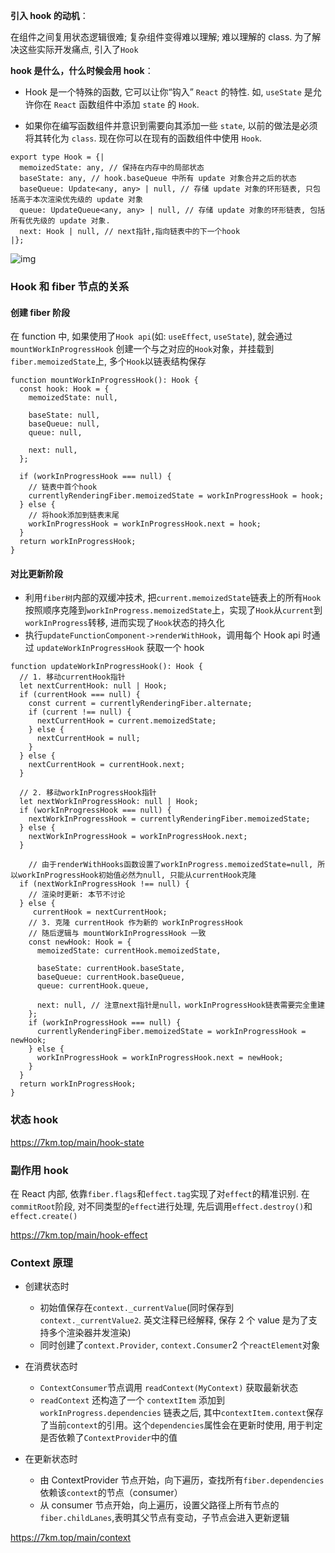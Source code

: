 **引入 hook 的动机**：

在组件之间复用状态逻辑很难; 复杂组件变得难以理解; 难以理解的 class. 为了解决这些实际开发痛点, 引入了`Hook`

**hook 是什么，什么时候会用 hook**：

- Hook  是一个特殊的函数, 它可以让你“钩入” `React` 的特性. 如, `useState` 是允许你在 `React` 函数组件中添加 `state` 的 `Hook`.

- 如果你在编写函数组件并意识到需要向其添加一些 `state`, 以前的做法是必须将其转化为 `class`. 现在你可以在现有的函数组件中使用 `Hook`.



```
export type Hook = {|
  memoizedState: any, // 保持在内存中的局部状态
  baseState: any, // hook.baseQueue 中所有 update 对象合并之后的状态
  baseQueue: Update<any, any> | null, // 存储 update 对象的环形链表, 只包括高于本次渲染优先级的 update 对象
  queue: UpdateQueue<any, any> | null, // 存储 update 对象的环形链表, 包括所有优先级的 update 对象.
  next: Hook | null, // next指针,指向链表中的下一个hook
|};

```

![img](https://7km.top/static/hook-linkedlist.d52c2c25.png)



### Hook 和 fiber 节点的关系

#### 创建 fiber 阶段

在 function 中, 如果使用了`Hook api`(如: `useEffect`, `useState`), 就会通过 `mountWorkInProgressHook` 创建一个与之对应的`Hook`对象，并挂载到`fiber.memoizedState`上, 多个`Hook`以链表结构保存

```
function mountWorkInProgressHook(): Hook {
  const hook: Hook = {
    memoizedState: null,

    baseState: null,
    baseQueue: null,
    queue: null,

    next: null,
  };

  if (workInProgressHook === null) {
    // 链表中首个hook
    currentlyRenderingFiber.memoizedState = workInProgressHook = hook;
  } else {
    // 将hook添加到链表末尾
    workInProgressHook = workInProgressHook.next = hook;
  }
  return workInProgressHook;
}
```

#### 对比更新阶段

- 利用`fiber树`内部的双缓冲技术, 把`current.memoizedState`链表上的所有`Hook`按照顺序克隆到`workInProgress.memoizedState`上，实现了`Hook`从`current`到`workInProgress`转移, 进而实现了`Hook`状态的持久化
- 执行`updateFunctionComponent->renderWithHook`，调用每个 Hook api 时通过 `updateWorkInProgressHook` 获取一个 hook

```
function updateWorkInProgressHook(): Hook {
  // 1. 移动currentHook指针
  let nextCurrentHook: null | Hook;
  if (currentHook === null) {
    const current = currentlyRenderingFiber.alternate;
    if (current !== null) {
      nextCurrentHook = current.memoizedState;
    } else {
      nextCurrentHook = null;
    }
  } else {
    nextCurrentHook = currentHook.next;
  }

  // 2. 移动workInProgressHook指针
  let nextWorkInProgressHook: null | Hook;
  if (workInProgressHook === null) {
    nextWorkInProgressHook = currentlyRenderingFiber.memoizedState;
  } else {
    nextWorkInProgressHook = workInProgressHook.next;
  }

	// 由于renderWithHooks函数设置了workInProgress.memoizedState=null, 所以workInProgressHook初始值必然为null, 只能从currentHook克隆
  if (nextWorkInProgressHook !== null) {
    // 渲染时更新: 本节不讨论
  } else {
     currentHook = nextCurrentHook;
    // 3. 克隆 currentHook 作为新的 workInProgressHook
    // 随后逻辑与 mountWorkInProgressHook 一致
    const newHook: Hook = {
      memoizedState: currentHook.memoizedState,

      baseState: currentHook.baseState,
      baseQueue: currentHook.baseQueue,
      queue: currentHook.queue,

      next: null, // 注意next指针是null，workInProgressHook链表需要完全重建
    };
    if (workInProgressHook === null) {
      currentlyRenderingFiber.memoizedState = workInProgressHook = newHook;
    } else {
      workInProgressHook = workInProgressHook.next = newHook;
    }
  }
  return workInProgressHook;
}
```





### 状态 hook

https://7km.top/main/hook-state



### 副作用 hook

在 React 内部, 依靠`fiber.flags`和`effect.tag`实现了对`effect`的精准识别. 在`commitRoot`阶段, 对不同类型的`effect`进行处理, 先后调用`effect.destroy()`和`effect.create()`

https://7km.top/main/hook-effect



### Context 原理

- 创建状态时
  - 初始值保存在`context._currentValue`(同时保存到`context._currentValue2`. 英文注释已经解释, 保存 2 个 value 是为了支持多个渲染器并发渲染)
  - 同时创建了`context.Provider`, `context.Consumer`2 个`reactElement`对象

- 在消费状态时
  - `ContextConsumer`节点调用 `readContext(MyContext)` 获取最新状态
  - `readContext` 还构造了一个 `contextItem` 添加到 `workInProgress.dependencies` 链表之后, 其中`contextItem.context`保存了当前`context`的引用。这个`dependencies`属性会在更新时使用, 用于判定是否依赖了`ContextProvider`中的值
- 在更新状态时
  - 由 ContextProvider 节点开始，向下遍历，查找所有`fiber.dependencies`依赖该`context`的节点（consumer） 
  - 从 consumer 节点开始，向上遍历，设置父路径上所有节点的 `fiber.childLanes`,表明其父节点有变动，子节点会进入更新逻辑

https://7km.top/main/context

